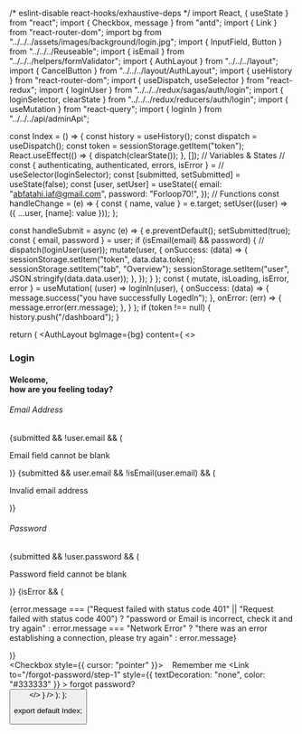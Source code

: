 /* eslint-disable react-hooks/exhaustive-deps */
import React, { useState } from "react";
import { Checkbox, message } from "antd";
import { Link } from "react-router-dom";
import bg from "../../../assets/images/background/login.jpg";
import { InputField, Button } from "../../../Reuseable";
import { isEmail } from "../../../helpers/formValidator";
import { AuthLayout } from "../../../layout";
import { CancelButton } from "../../../layout/AuthLayout";
import { useHistory } from "react-router-dom";
import { useDispatch, useSelector } from "react-redux";
import { loginUser } from "../../../redux/sagas/auth/login";
import { loginSelector, clearState } from "../../../redux/reducers/auth/login";
import { useMutation } from "react-query";
import { loginIn } from "../../../api/adminApi";

const Index = () => {
  const history = useHistory();
  const dispatch = useDispatch();
  const token = sessionStorage.getItem("token");
  React.useEffect(() => {
    dispatch(clearState());
  }, []);
  // Variables & States
  // const { authenticating, authenticated, errors, isError } =
  //   useSelector(loginSelector);
  const [submitted, setSubmitted] = useState(false);
  const [user, setUser] = useState({
    email: "abfatahi.iaf@gmail.com",
    password: "Forloop70!",
  });
  // Functions
  const handleChange = (e) => {
    const { name, value } = e.target;
    setUser((user) => ({ ...user, [name]: value }));
  };

  const handleSubmit = async (e) => {
    e.preventDefault();
    setSubmitted(true);
    const { email, password } = user;
    if (isEmail(email) && password) {
      // dispatch(loginUser(user));
      mutate(user, {
        onSuccess: (data) => {
          sessionStorage.setItem("token", data.data.token);
          sessionStorage.setItem("tab", "Overview");
          sessionStorage.setItem("user", JSON.stringify(data.data.user));
        },
      });
    }
  };
  const { mutate, isLoading, isError, error } = useMutation(
    (user) => loginIn(user),
    {
      onSuccess: (data) => {
        message.success("you have successfully LogedIn");
      },
      onError: (err) => {
        message.error(err.message);
      },
    }
  );
  if (token !== null) {
    history.push("/dashboard");
  }

  return (
    <AuthLayout
      bgImage={bg}
      content={
        <>
          <a href="https://www.ashbiomedical.com/">
            <CancelButton />
          </a>
          <form onSubmit={handleSubmit}>
            <h3>Login</h3>
            <h4>
              Welcome, <br /> how are you feeling today?
            </h4>
            <div className="input_field_wrapper">
              <h6 className="label">Email Address</h6>
              <InputField
                fieldname="email"
                onTextChange={handleChange}
                value={user.email}
                placeholder="Email"
              />
              {submitted && !user.email && (
                <p className="error-msg">Email field cannot be blank</p>
              )}
              {submitted && user.email && !isEmail(user.email) && (
                <p className="error-msg">Invalid email address</p>
              )}
            </div>
            <div className="input_field_wrapper">
              <h6 className="label">Password</h6>
              <InputField
                fieldname="password"
                onTextChange={handleChange}
                inputType="password"
                placeholder="Password"
              />
              {submitted && !user.password && (
                <p className="error-msg">Password field cannot be blank</p>
              )}
              {isError && (
                <p className="error-msg">
                  {error.message ===
                  ("Request failed with status code 401" ||
                    "Request failed with status code 400")
                    ? "password or Email is incorrect, check it and try again"
                    : error.message === "Network Error"
                    ? "there was an error establishing a connection, please try again"
                    : error.message}
                </p>
              )}
            </div>
            <div className="others_wrapper">
              <Checkbox style={{ cursor: "pointer" }}>
                &nbsp;&nbsp;&nbsp;Remember me
              </Checkbox>
              <Link
                to="/forgot-password/step-1"
                style={{ textDecoration: "none", color: "#333333" }}
              >
                forgot password?
              </Link>
            </div>
            <Button loading={isLoading} primary full text="LOGIN" />
          </form>
        </>
      }
    />
  );
};

export default Index;

